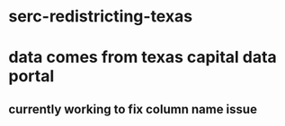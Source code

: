 # serc-redistricting-texas

# data comes from texas capital data portal

## currently working to fix column name issue
